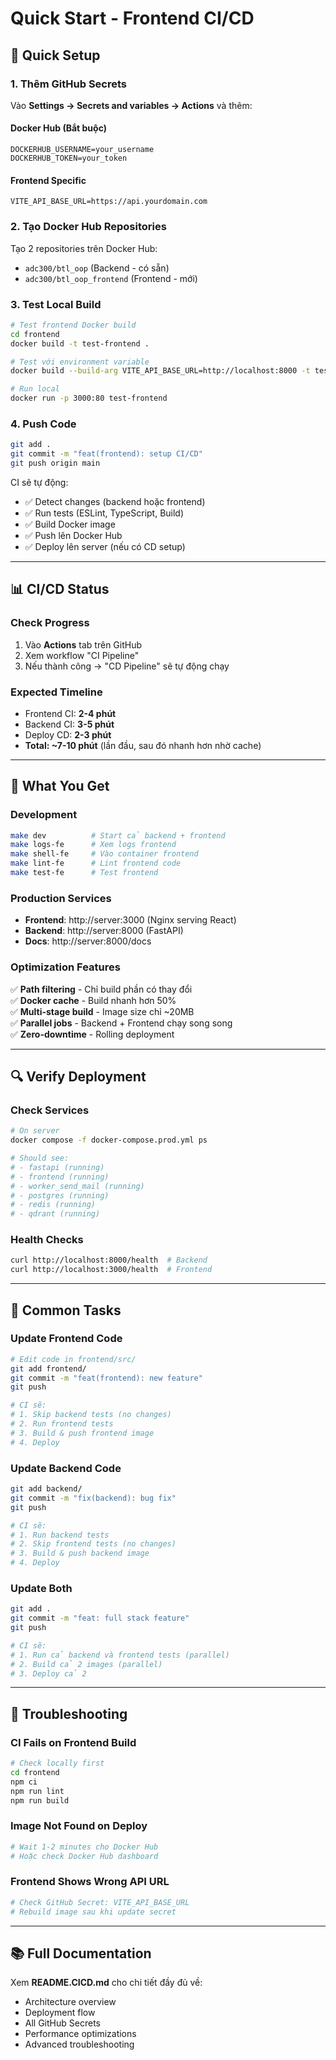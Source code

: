 # Quick Start - Frontend CI/CD

## 🚀 Quick Setup

### 1. Thêm GitHub Secrets

Vào **Settings → Secrets and variables → Actions** và thêm:

#### Docker Hub (Bắt buộc)
```
DOCKERHUB_USERNAME=your_username
DOCKERHUB_TOKEN=your_token
```

#### Frontend Specific
```
VITE_API_BASE_URL=https://api.yourdomain.com
```

### 2. Tạo Docker Hub Repositories

Tạo 2 repositories trên Docker Hub:
- `adc300/btl_oop` (Backend - có sẵn)
- `adc300/btl_oop_frontend` (Frontend - mới)

### 3. Test Local Build

```bash
# Test frontend Docker build
cd frontend
docker build -t test-frontend .

# Test với environment variable
docker build --build-arg VITE_API_BASE_URL=http://localhost:8000 -t test-frontend .

# Run local
docker run -p 3000:80 test-frontend
```

### 4. Push Code

```bash
git add .
git commit -m "feat(frontend): setup CI/CD"
git push origin main
```

CI sẽ tự động:
- ✅ Detect changes (backend hoặc frontend)
- ✅ Run tests (ESLint, TypeScript, Build)
- ✅ Build Docker image
- ✅ Push lên Docker Hub
- ✅ Deploy lên server (nếu có CD setup)

---

## 📊 CI/CD Status

### Check Progress
1. Vào **Actions** tab trên GitHub
2. Xem workflow "CI Pipeline"
3. Nếu thành công → "CD Pipeline" sẽ tự động chạy

### Expected Timeline
- Frontend CI: **2-4 phút**
- Backend CI: **3-5 phút** 
- Deploy CD: **2-3 phút**
- **Total: ~7-10 phút** (lần đầu, sau đó nhanh hơn nhờ cache)

---

## 🎯 What You Get

### Development
```bash
make dev          # Start cả backend + frontend
make logs-fe      # Xem logs frontend
make shell-fe     # Vào container frontend
make lint-fe      # Lint frontend code
make test-fe      # Test frontend
```

### Production Services
- **Frontend**: http://server:3000 (Nginx serving React)
- **Backend**: http://server:8000 (FastAPI)
- **Docs**: http://server:8000/docs

### Optimization Features
✅ **Path filtering** - Chỉ build phần có thay đổi  
✅ **Docker cache** - Build nhanh hơn 50%  
✅ **Multi-stage build** - Image size chỉ ~20MB  
✅ **Parallel jobs** - Backend + Frontend chạy song song  
✅ **Zero-downtime** - Rolling deployment  

---

## 🔍 Verify Deployment

### Check Services
```bash
# On server
docker compose -f docker-compose.prod.yml ps

# Should see:
# - fastapi (running)
# - frontend (running)
# - worker_send_mail (running)
# - postgres (running)
# - redis (running)
# - qdrant (running)
```

### Health Checks
```bash
curl http://localhost:8000/health  # Backend
curl http://localhost:3000/health  # Frontend
```

---

## 📝 Common Tasks

### Update Frontend Code
```bash
# Edit code in frontend/src/
git add frontend/
git commit -m "feat(frontend): new feature"
git push

# CI sẽ:
# 1. Skip backend tests (no changes)
# 2. Run frontend tests
# 3. Build & push frontend image
# 4. Deploy
```

### Update Backend Code
```bash
git add backend/
git commit -m "fix(backend): bug fix"
git push

# CI sẽ:
# 1. Run backend tests
# 2. Skip frontend tests (no changes)
# 3. Build & push backend image
# 4. Deploy
```

### Update Both
```bash
git add .
git commit -m "feat: full stack feature"
git push

# CI sẽ:
# 1. Run cả backend và frontend tests (parallel)
# 2. Build cả 2 images (parallel)
# 3. Deploy cả 2
```

---

## 🐛 Troubleshooting

### CI Fails on Frontend Build
```bash
# Check locally first
cd frontend
npm ci
npm run lint
npm run build
```

### Image Not Found on Deploy
```bash
# Wait 1-2 minutes cho Docker Hub
# Hoặc check Docker Hub dashboard
```

### Frontend Shows Wrong API URL
```bash
# Check GitHub Secret: VITE_API_BASE_URL
# Rebuild image sau khi update secret
```

---

## 📚 Full Documentation

Xem **README.CICD.md** cho chi tiết đầy đủ về:
- Architecture overview
- Deployment flow
- All GitHub Secrets
- Performance optimizations
- Advanced troubleshooting

